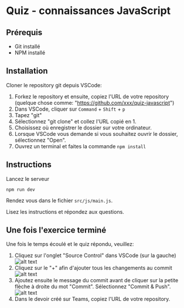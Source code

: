 # Quiz - connaissances JavaScript

## Prérequis

- Git installé
- NPM installé

## Installation

Cloner le repository git depuis VSCode:

1. Forkez le repository et ensuite, copiez l'URL de votre repository (quelque chose comme: "https://github.com/xxx/quiz-javascript")
2. Dans VSCode, cliquer sur `Command` + `Shift` + `p`
3. Tapez "git"
4. Sélectionnez "git clone" et collez l'URL copié en 1.
5. Choisissez où enregistrer le dossier sur votre ordinateur.
6. Lorsque VSCode vous demande si vous souhaitez ouvrir le dossier, sélectionnez "Open".
7. Ouvrez un terminal et faites la commande `npm install`

## Instructions

Lancez le serveur

```
npm run dev
```

Rendez vous dans le fichier `src/js/main.js`.

Lisez les instructions et répondez aux questions.

## Une fois l'exercice terminé

Une fois le temps écoulé et le quiz répondu, veuillez:

1. Cliquez sur l'onglet "Source Control" dans VSCode (sur la gauche)
   ![alt text](./instruction-1.png)
2. Cliquez sur le "+" afin d'ajouter tous les changements au commit
   ![alt text](./instruction-2.png)
3. Ajoutez ensuite le message du commit avant de cliquer sur la petite flèche à droite du mot "Commit". Sélectionnez "Commit & Push".
   ![alt text](./instruction-3.png)
4. Dans le devoir créé sur Teams, copiez l'URL de votre repository.
